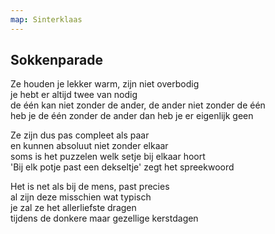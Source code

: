 ```yaml
---
map: Sinterklaas
---
```


## Sokkenparade

Ze houden je lekker warm, zijn niet overbodig \
je hebt er altijd twee van nodig \
de één kan niet zonder de ander, de ander niet zonder de één \
heb je de één zonder de ander dan heb je er eigenlijk geen

Ze zijn dus pas compleet als paar \
en kunnen absoluut niet zonder elkaar \
soms is het puzzelen welk setje bij elkaar hoort \
'Bij elk potje past een dekseltje' zegt het spreekwoord

Het is net als bij de mens, past precies  \
al zijn deze misschien wat typisch \
je zal ze het allerliefste dragen \
tijdens de donkere maar gezellige kerstdagen
